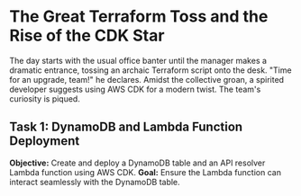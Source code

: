 # The Great Terraform Toss and the Rise of the CDK Star

The day starts with the usual office banter until the manager makes a dramatic entrance, tossing an archaic Terraform script onto the desk. "Time for an upgrade, team!" he declares. Amidst the collective groan, a spirited developer suggests using AWS CDK for a modern twist. The team's curiosity is piqued.

## Task 1: DynamoDB and Lambda Function Deployment

**Objective:** Create and deploy a DynamoDB table and an API resolver Lambda function using AWS CDK.
**Goal:** Ensure the Lambda function can interact seamlessly with the DynamoDB table.
